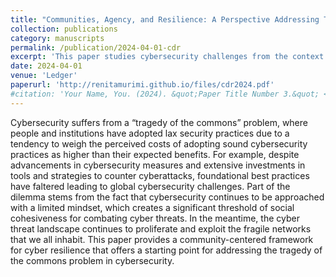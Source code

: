```yaml
---
title: "Communities, Agency, and Resilience: A Perspective Addressing Tragedy of the Cyber Commons"
collection: publications
category: manuscripts
permalink: /publication/2024-04-01-cdr
excerpt: 'This paper studies cybersecurity challenges from the context of the tragedy of the commons. Who is responsible for cybersecurity?'
date: 2024-04-01
venue: 'Ledger'
paperurl: 'http://renitamurimi.github.io/files/cdr2024.pdf'
#citation: 'Your Name, You. (2024). &quot;Paper Title Number 3.&quot; <i>GitHub Journal of Bugs</i>. 1(3).'
---
```


Cybersecurity suffers from a “tragedy of the commons” problem, where people and institutions have adopted lax security practices due to a tendency to weigh the perceived costs of adopting sound cybersecurity practices as higher than their expected benefits. For example, despite advancements in cybersecurity measures and extensive investments in tools and strategies to counter cyberattacks, foundational best practices have faltered leading to global cybersecurity challenges. Part of the dilemma stems from the fact that cybersecurity continues to be approached with a limited mindset, which creates a significant threshold of social cohesiveness for combating cyber threats. In the meantime, the cyber threat landscape continues to proliferate and exploit the fragile networks that we all inhabit. This paper provides a community-centered framework for cyber resilience that offers a starting point for addressing the tragedy of the commons problem in cybersecurity. 
